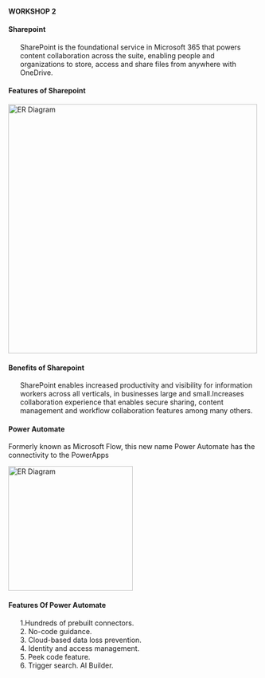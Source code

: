 ####  WORKSHOP 2
#### Sharepoint
<p> <ul>SharePoint is the foundational service in Microsoft 365 that powers content collaboration across the suite, enabling people and organizations to store, access and share files from anywhere with OneDrive.</ul></p>

#### Features of Sharepoint
<img width="500" alt="ER Diagram" src="https://user-images.githubusercontent.com/98137201/199834048-bae42974-dd00-4fe0-8380-5da8add5bec5.png">

#### Benefits of Sharepoint
<p><ul>SharePoint enables increased productivity and visibility for information workers across all verticals, in businesses large and small.Increases collaboration experience that enables secure sharing, content management and workflow collaboration features among many others.</ul></p>

#### Power Automate
Formerly known as Microsoft Flow, this new name Power Automate has the connectivity to the PowerApps

<img width="250" alt="ER Diagram" src="https://user-images.githubusercontent.com/98132897/199836615-91a4c9c4-9c91-4ae5-91e2-43f140b8faa6.png">

#### Features Of Power Automate
<ol> 1.Hundreds of prebuilt connectors.<br>
2. No-code guidance.<br>
3. Cloud-based data loss prevention.<br>
4. Identity and access management.<br>
5. Peek code feature.<br>
6. Trigger search.
AI Builder.<br>
